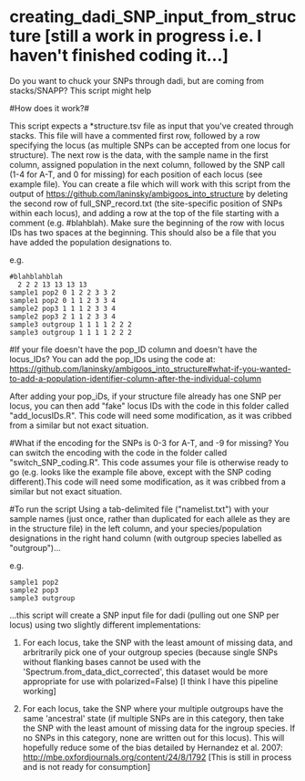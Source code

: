 # creating_dadi_SNP_input_from_structure [still a work in progress i.e. I haven't finished coding it...]
Do you want to chuck your SNPs through dadi, but are coming from stacks/SNAPP? This script might help

#How does it work?#

This script expects a *structure.tsv file as input that you've created through stacks. This file will have a commented first row, followed by a row specifying the locus (as multiple SNPs can be accepted from one locus for structure). The next row is the data, with the sample name in the first column, assigned population in the next column, followed by the SNP call (1-4 for A-T, and 0 for missing) for each position of each locus (see example file). You can create a file which will work with this script from the output of https://github.com/laninsky/ambigoos_into_structure by deleting the second row of full_SNP_record.txt (the site-specific position of SNPs within each locus), and adding a row at the top of the file starting with a comment (e.g. #blahblah). Make sure the beginning of the row with locus IDs has two spaces at the beginning. This should also be a file that you have added the population designations to.

e.g.
```
#blahblahblah
  2 2 2 13 13 13 13
sample1 pop2 0 1 2 2 3 3 2 
sample1 pop2 0 1 1 2 3 3 4
sample2 pop3 1 1 1 2 3 3 4
sample2 pop3 2 1 1 2 3 3 4
sample3 outgroup 1 1 1 1 2 2 2
sample3 outgroup 1 1 1 1 2 2 2
```
#If your file doesn't have the pop_ID column and doesn't have the locus_IDs? 
You can add the pop_IDs using the code at: https://github.com/laninsky/ambigoos_into_structure#what-if-you-wanted-to-add-a-population-identifier-column-after-the-individual-column

After adding your pop_iDs, if your structure file already has one SNP per locus, you can then add "fake" locus IDs with the code in this folder called "add_locusIDs.R". This code will need some modification, as it was cribbed from a similar but not exact situation.

#What if the encoding for the SNPs is 0-3 for A-T, and -9 for missing? 
You can switch the encoding with the code in the folder called "switch_SNP_coding.R". This code assumes your file is otherwise ready to go (e.g. looks like the example file above, except with the SNP coding different).This code will need some modification, as it was cribbed from a similar but not exact situation.

#To run the script
Using a tab-delimited file ("namelist.txt") with your sample names (just once, rather than duplicated for each allele as they are in the structure file) in the left column, and your species/population designations in the right hand column (with outgroup species labelled as "outgroup")...

e.g.
```
sample1 pop2
sample2 pop3
sample3 outgroup
```

...this script will create a SNP input file for dadi (pulling out one SNP per locus) using two slightly different implementations:

1) For each locus, take the SNP with the least amount of missing data, and arbritrarily pick one of your outgroup species (because single SNPs without flanking bases cannot be used with the 'Spectrum.from_data_dict_corrected', this dataset would be more appropriate for use with polarized=False) [I think I have this pipeline working]

2) For each locus, take the SNP where your multiple outgroups have the same 'ancestral' state (if multiple SNPs are in this category, then take the SNP with the least amount of missing data for the ingroup species. If no SNPs in this category, none are written out for this locus). This will hopefully reduce some of the bias detailed by Hernandez et al. 2007: http://mbe.oxfordjournals.org/content/24/8/1792 [This is still in process and is not ready for consumption]

#

